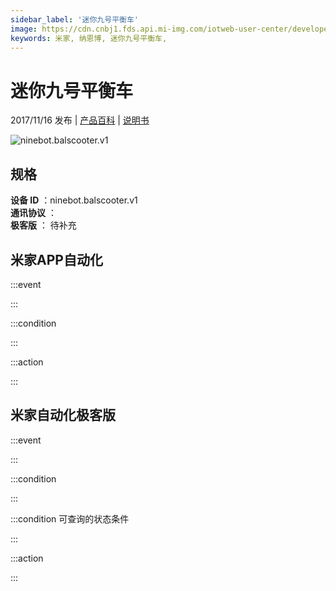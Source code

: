 ```yaml
---
sidebar_label: '迷你九号平衡车'
image: https://cdn.cnbj1.fds.api.mi-img.com/iotweb-user-center/developer_1678870888427SII2yfJL.png?GalaxyAccessKeyId=AKVGLQWBOVIRQ3XLEW&Expires=9223372036854775807&Signature=OD61P3y3UsaokllZsPBuJcY3OEs=
keywords: 米家, 纳恩博, 迷你九号平衡车, 
---
```

# 迷你九号平衡车

2017/11/16 发布 | [产品百科](https://home.mi.com/webapp/content/baike/product/index.html?model=ninebot.balscooter.v1/) | [说明书](https://home.mi.com/views/introduction.html?model=ninebot.balscooter.v1&region=cn)

![ninebot.balscooter.v1](https://cdn.cnbj1.fds.api.mi-img.com/iotweb-user-center/developer_1678870888427SII2yfJL.png?GalaxyAccessKeyId=AKVGLQWBOVIRQ3XLEW&Expires=9223372036854775807&Signature=OD61P3y3UsaokllZsPBuJcY3OEs=)

## 规格  
> 
**设备 ID** ：ninebot.balscooter.v1  
**通讯协议** ：  
**极客版**  ： 待补充 


## 米家APP自动化  

:::event  

:::

:::condition  

:::

:::action   

:::

## 米家自动化极客版  

:::event  

:::

:::condition  

:::

:::condition 可查询的状态条件  

:::

:::action  

:::

        
